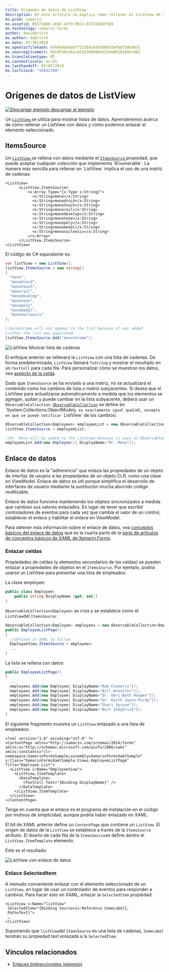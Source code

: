 ```yaml
---
title: Orígenes de datos de ListView
description: En este artículo se explica cómo rellenar el ListView de Xamarin.Forms con datos y cómo usar el enlace de datos con un ListView.
ms.prod: xamarin
ms.assetid: B5571660-1E82-4379-95C3-0725288CF5D9
ms.technology: xamarin-forms
author: davidbritch
ms.author: dabritch
ms.date: 07/30/2018
ms.openlocfilehash: 4f69e88e0abff1236dc8365d88c8efbdf58b4031
ms.sourcegitcommit: 93c9fe61eb2cdfa530960b4253eb85161894c882
ms.translationtype: MT
ms.contentlocale: es-ES
ms.lasthandoff: 02/07/2019
ms.locfileid: "55831709"
---
```

# <a name="listview-data-sources"></a>Orígenes de datos de ListView

[![Descargar ejemplo](~/media/shared/download.png) descargar el ejemplo](https://developer.xamarin.com/samples/xamarin-forms/UserInterface/ListView/SwitchEntryTwoBinding)

Un [ `ListView` ](xref:Xamarin.Forms.ListView) se utiliza para mostrar listas de datos. Aprenderemos acerca de cómo rellenar un ListView con datos y cómo podemos enlazar al elemento seleccionado.

## <a name="itemssource"></a>ItemsSource

Un [ `ListView` ](xref:Xamarin.Forms.ListView) se rellena con datos mediante el [ `ItemsSource` ](xref:Xamarin.Forms.ItemsView`1.ItemsSource) propiedad, que puede aceptar cualquier colección que implementa `IEnumerable`. La manera más sencilla para rellenar un `ListView` implica el uso de una matriz de cadenas:

```xaml
<ListView>
      <ListView.ItemsSource>
          <x:Array Type="{x:Type x:String}">
            <x:String>mono</x:String>
            <x:String>monodroid</x:String>
            <x:String>monotouch</x:String>
            <x:String>monorail</x:String>
            <x:String>monodevelop</x:String>
            <x:String>monotone</x:String>
            <x:String>monopoly</x:String>
            <x:String>monomodal</x:String>
            <x:String>mononucleosis</x:String>
          </x:Array>
      </ListView.ItemsSource>
</ListView>
```

El código de C# equivalente es:

```csharp
var listView = new ListView();
listView.ItemsSource = new string[]
{
  "mono",
  "monodroid",
  "monotouch",
  "monorail",
  "monodevelop",
  "monotone",
  "monopoly",
  "monomodal",
  "mononucleosis"
};

//monochrome will not appear in the list because it was added
//after the list was populated.
listView.ItemsSource.Add("monochrome");
```

![](data-and-databinding-images/itemssource-simple.png "ListView Mostrar lista de cadenas")

El enfoque anterior se rellenará la `ListView` con una lista de cadenas. De forma predeterminada, `ListView` llamará `ToString` y mostrar el resultado en un `TextCell` para cada fila. Para personalizar cómo se muestran los datos, vea [aspecto de la celda](~/xamarin-forms/user-interface/listview/customizing-cell-appearance.md).

Dado que `ItemsSource` se ha enviado a una matriz, no se actualizará el contenido como los cambios de lista o matriz subyacentes. Si desea que el ListView para actualizarse automáticamente a medida que los elementos se agregan, quitan y puede cambiar en la lista subyacente, deberá usar un `ObservableCollection`. [`ObservableCollection`](xref:System.Collections.ObjectModel.ObservableCollection`1) se define en `System.Collections.ObjectModel` y es exactamente igual que `List`, excepto en que se puede notificar `ListView` de los cambios:

```csharp
ObservableCollection<Employees> employeeList = new ObservableCollection<Employess>();
listView.ItemsSource = employeeList;

//Mr. Mono will be added to the ListView because it uses an ObservableCollection
employeeList.Add(new Employee(){ DisplayName="Mr. Mono"});
```

<a name="Data_Binding" />

## <a name="data-binding"></a>Enlace de datos
Enlace de datos es la "adherencia" que enlaza las propiedades de un objeto de interfaz de usuario a las propiedades de un objeto CLR, como una clase en ViewModel. Enlace de datos es útil porque simplifica el desarrollo de interfaces de usuario mediante la sustitución mucha aburrido código reutilizable.

Enlace de datos funciona manteniendo los objetos sincronizados a medida que cambian sus valores enlazados. En lugar de tener que escribir controladores de eventos para cada vez que cambia el valor de un control, establecer el enlace y habilitar el enlace en ViewModel.

Para obtener más información sobre el enlace de datos, vea [conceptos básicos del enlace de datos](~/xamarin-forms/xaml/xaml-basics/data-binding-basics.md) que es la cuarta parte de la [serie de artículos de conceptos básicos de XAML de Xamarin.Forms](~/xamarin-forms/xaml/xaml-basics/index.md).

### <a name="binding-cells"></a>Enlazar celdas
Propiedades de celdas (y elementos secundarios de las celdas) se pueden enlazar a propiedades de objetos en el `ItemsSource`. Por ejemplo, podría usarse un ListView para presentar una lista de empleados.

La clase employee:

```csharp
public class Employee{
    public string DisplayName {get; set;}
}
```

`ObservableCollection<Employee>` se crea y se establece como el `ListView`del `ItemsSource`:

```csharp
ObservableCollection<Employee> employees = new ObservableCollection<Employee>();
public EmployeeListPage()
{
  //defined in XAML to follow
  EmployeeView.ItemsSource = employees;
  ...
}
```

La lista se rellena con datos:

```csharp
public EmployeeListPage()
{
  ...
  employees.Add(new Employee{ DisplayName="Rob Finnerty"});
  employees.Add(new Employee{ DisplayName="Bill Wrestler"});
  employees.Add(new Employee{ DisplayName="Dr. Geri-Beth Hooper"});
  employees.Add(new Employee{ DisplayName="Dr. Keith Joyce-Purdy"});
  employees.Add(new Employee{ DisplayName="Sheri Spruce"});
  employees.Add(new Employee{ DisplayName="Burt Indybrick"});
}
```

El siguiente fragmento muestra un `ListView` enlazado a una lista de empleados:

```xaml
<?xml version="1.0" encoding="utf-8" ?>
<ContentPage xmlns="http://xamarin.com/schemas/2014/forms"
xmlns:x="http://schemas.microsoft.com/winfx/2006/xaml"
xmlns:constants="clr-namespace:XamarinFormsSample;assembly=XamarinFormsXamlSample"
x:Class="XamarinFormsXamlSample.Views.EmployeeListPage"
Title="Employee List">
  <ListView x:Name="EmployeeView">
    <ListView.ItemTemplate>
      <DataTemplate>
        <TextCell Text="{Binding DisplayName}" />
      </DataTemplate>
    </ListView.ItemTemplate>
  </ListView>
</ContentPage>
```

Tenga en cuenta que el enlace es el programa de instalación en el código por motivos de simplicidad, aunque podría haber enlazado en XAML.

El bit de XAML anterior define un `ContentPage` que contiene un `ListView`. El origen de datos de la `ListView` se establece a través de la `ItemsSource` atributo. El diseño de cada fila de la `ItemsSource`se define dentro el `ListView.ItemTemplate` elemento.

Éste es el resultado:

![](data-and-databinding-images/bound-data.png "ListView con enlace de datos")

### <a name="binding-selecteditem"></a>Enlace SelectedItem

A menudo conveniente enlazar con el elemento seleccionado de un `ListView`, en lugar de usar un controlador de eventos para responder a cambios. Para hacer esto en XAML, enlazar la `SelectedItem` propiedad:

```xaml
<ListView x:Name="listView"
 SelectedItem="{Binding Source={x:Reference SomeLabel},
 Path=Text}">
 …
</ListView>
```

Suponiendo que `listView`del `ItemsSource` es una lista de cadenas, `SomeLabel` tendrán su propiedad text enlazada a la `SelectedItem`.

## <a name="related-links"></a>Vínculos relacionados

- [Enlaces bidireccionales (ejemplo)](https://developer.xamarin.com/samples/xamarin-forms/UserInterface/ListView/SwitchEntryTwoBinding)
